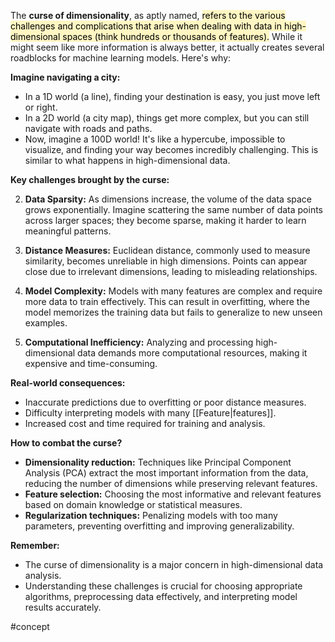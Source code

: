 The **curse of dimensionality**, as aptly named, <mark style="background: #FFF3A3A6;">refers to the various challenges and complications that arise when dealing with data in high-dimensional spaces (think hundreds or thousands of features).</mark> While it might seem like more information is always better, it actually creates several roadblocks for machine learning models. Here's why:

**Imagine navigating a city:**

- In a 1D world (a line), finding your destination is easy, you just move left or right.
- In a 2D world (a city map), things get more complex, but you can still navigate with roads and paths.
- Now, imagine a 100D world! It's like a hypercube, impossible to visualize, and finding your way becomes incredibly challenging. This is similar to what happens in high-dimensional data.

**Key challenges brought by the curse:**

2. **Data Sparsity:** As dimensions increase, the volume of the data space grows exponentially. Imagine scattering the same number of data points across larger spaces; they become sparse, making it harder to learn meaningful patterns.
    
4. **Distance Measures:** Euclidean distance, commonly used to measure similarity, becomes unreliable in high dimensions. Points can appear close due to irrelevant dimensions, leading to misleading relationships.
    
6. **Model Complexity:** Models with many features are complex and require more data to train effectively. This can result in overfitting, where the model memorizes the training data but fails to generalize to new unseen examples.
    
8. **Computational Inefficiency:** Analyzing and processing high-dimensional data demands more computational resources, making it expensive and time-consuming.
    

**Real-world consequences:**

- Inaccurate predictions due to overfitting or poor distance measures.
- Difficulty interpreting models with many [[Feature|features]].
- Increased cost and time required for training and analysis.

**How to combat the curse?**

- **Dimensionality reduction:** Techniques like Principal Component Analysis (PCA) extract the most important information from the data, reducing the number of dimensions while preserving relevant features.
- **Feature selection:** Choosing the most informative and relevant features based on domain knowledge or statistical measures.
- **Regularization techniques:** Penalizing models with too many parameters, preventing overfitting and improving generalizability.

**Remember:**

- The curse of dimensionality is a major concern in high-dimensional data analysis.
- Understanding these challenges is crucial for choosing appropriate algorithms, preprocessing data effectively, and interpreting model results accurately.

#concept 